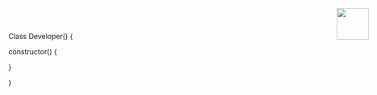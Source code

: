 <img style="height: 64px; width: 64px; position: absolute; right: 16px; top:16px" src="https://user-images.githubusercontent.com/81395283/145882523-24839a22-b01b-4ab6-a461-31f2342f748d.png">



Class Developer() {
  
  constructor() {


  }

}






